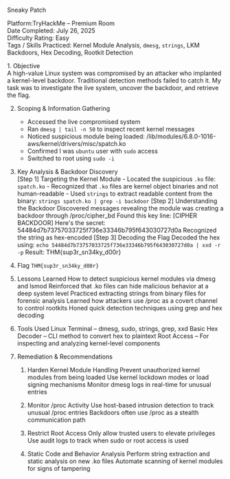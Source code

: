 Sneaky Patch

Platform:TryHackMe – Premium Room  
Date Completed: July 26, 2025  
Difficulty Rating: Easy  
Tags / Skills Practiced: Kernel Module Analysis, `dmesg`, `strings`, LKM Backdoors, Hex Decoding, Rootkit Detection

1️. Objective  
      A high-value Linux system was compromised by an attacker who implanted a kernel-level backdoor. Traditional detection methods failed to catch it. My task was to investigate the live system, uncover the backdoor, and retrieve the flag.

2. Scoping & Information Gathering  
      - Accessed the live compromised system  
      - Ran `dmesg | tail -n 50` to inspect recent kernel messages  
      - Noticed suspicious module being loaded:
      /lib/modules/6.8.0-1016-aws/kernel/drivers/misc/spatch.ko
      - Confirmed I was `ubuntu` user with `sudo` access
      - Switched to root using `sudo -i`

3. Key Analysis & Backdoor Discovery  
      [Step 1] Targeting the Kernel Module
        - Located the suspicious `.ko` file: `spatch.ko`
        - Recognized that `.ko` files are kernel object binaries and not human-readable
        - Used `strings` to extract readable content from the binary:
          `strings spatch.ko | grep -i backdoor`
      [Step 2] Understanding the Backdoor
        Discovered messages revealing the module was creating a backdoor through /proc/cipher_bd
        Found this key line:
        [CIPHER BACKDOOR] Here's the secret: 54484d7b73757033725f736e33346b795f643030727d0a
        Recognized the string as hex-encoded
      [Step 3] Decoding the Flag
        Decoded the hex using:
        `echo 54484d7b73757033725f736e33346b795f643030727d0a | xxd -r -p`
      Result:
        THM{sup3r_sn34ky_d00r}
4. Flag
      `THM{sup3r_sn34ky_d00r}`
   
5. Lessons Learned
      How to detect suspicious kernel modules via dmesg and lsmod
      Reinforced that .ko files can hide malicious behavior at a deep system level
      Practiced extracting strings from binary files for forensic analysis
      Learned how attackers use /proc as a covert channel to control rootkits
      Honed quick detection techniques using grep and hex decoding

6. Tools Used
      Linux Terminal – dmesg, sudo, strings, grep, xxd
      Basic Hex Decoder – CLI method to convert hex to plaintext
      Root Access – For inspecting and analyzing kernel-level components

7. Remediation & Recommendations
      1. Harden Kernel Module Handling
        Prevent unauthorized kernel modules from being loaded
        Use kernel lockdown modes or load signing mechanisms
        Monitor dmesg logs in real-time for unusual entries

      2. Monitor /proc Activity
        Use host-based intrusion detection to track unusual /proc entries
        Backdoors often use /proc as a stealth communication path

      3. Restrict Root Access
        Only allow trusted users to elevate privileges
        Use audit logs to track when sudo or root access is used

      4. Static Code and Behavior Analysis
        Perform string extraction and static analysis on new .ko files
        Automate scanning of kernel modules for signs of tampering
